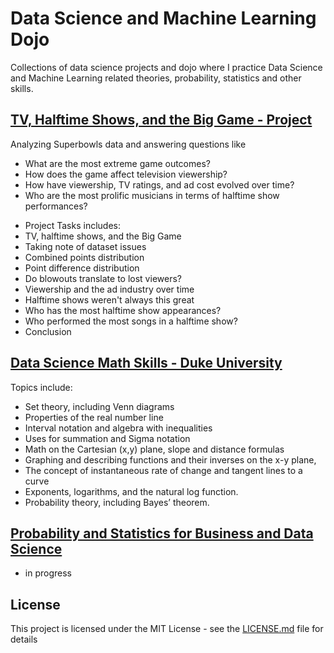 # Data Science and Machine Learning Dojo

Collections of data science projects and dojo where I practice Data Science and Machine Learning related theories, probability, statistics and other skills.

## [TV, Halftime Shows, and the Big Game - Project](https://www.datacamp.com/projects/684)
Analyzing Superbowls data and answering questions like
+ What are the most extreme game outcomes?
+ How does the game affect television viewership?
+ How have viewership, TV ratings, and ad cost evolved over time?
+ Who are the most prolific musicians in terms of halftime show performances?
* Project Tasks includes:
* TV, halftime shows, and the Big Game
* Taking note of dataset issues
* Combined points distribution
* Point difference distribution
* Do blowouts translate to lost viewers?
* Viewership and the ad industry over time
* Halftime shows weren't always this great
* Who has the most halftime show appearances?
* Who performed the most songs in a halftime show?
* Conclusion

## [Data Science Math Skills - Duke University](https://www.coursera.org/learn/datasciencemathskills)
Topics include:
+ Set theory, including Venn diagrams
+ Properties of the real number line
+ Interval notation and algebra with inequalities
+ Uses for summation and Sigma notation
+ Math on the Cartesian (x,y) plane, slope and distance formulas
+ Graphing and describing functions and their inverses on the x-y plane,
+ The concept of instantaneous rate of change and tangent lines to a curve
+ Exponents, logarithms, and the natural log function.
+ Probability theory, including Bayes’ theorem.


## [Probability and Statistics for Business and Data Science](https://www.udemy.com/course/probability-and-statistics-for-business-and-data-science/)
+ in progress


## License
This project is licensed under the MIT License - see the [LICENSE.md](LICENSE.md) file for details
